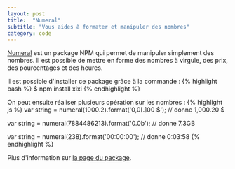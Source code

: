 ```yaml
---
layout: post
title:  "Numeral"
subtitle: "Vous aides à formater et manipuler des nombres"
category: code 
---
```


[Numeral][numeral] est un package NPM qui permet de manipuler simplement des nombres. Il est possible de mettre en forme des nombres à virgule, des prix, des pourcentages et des heures.

Il est possible d'installer ce package grâce à la commande :
{% highlight bash %}
$ npm install xixi
{% endhighlight %}

On peut ensuite réaliser plusieurs opération sur les nombres :
{% highlight js %}
var string = numeral(1000.2).format('0,0[.]00 $');
// donne 1,000.20 $

var string = numeral(7884486213).format('0.0b');
// donne 7.3GB

var string = numeral(238).format('00:00:00');
// donne 0:03:58
{% endhighlight %}

Plus d'information sur [la page du package][numeral].


[numeral]: http://numeraljs.com/

